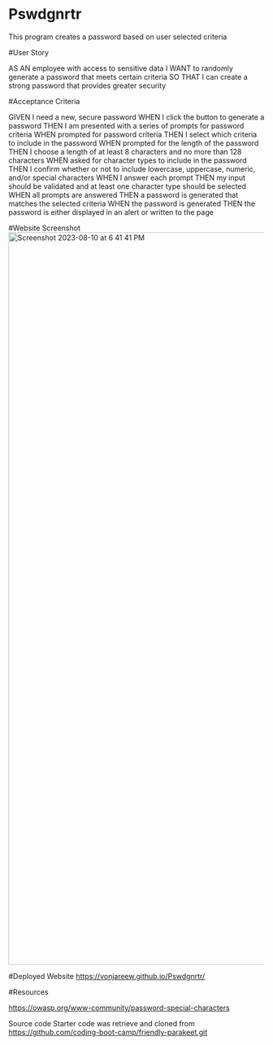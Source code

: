 # Pswdgnrtr
This program creates a password based on user selected criteria

#User Story

AS AN employee with access to sensitive data
I WANT to randomly generate a password that meets certain criteria
SO THAT I can create a strong password that provides greater security

#Acceptance Criteria

GIVEN I need a new, secure password
WHEN I click the button to generate a password
THEN I am presented with a series of prompts for password criteria
WHEN prompted for password criteria
THEN I select which criteria to include in the password
WHEN prompted for the length of the password
THEN I choose a length of at least 8 characters and no more than 128 characters
WHEN asked for character types to include in the password
THEN I confirm whether or not to include lowercase, uppercase, numeric, and/or special characters
WHEN I answer each prompt
THEN my input should be validated and at least one character type should be selected
WHEN all prompts are answered
THEN a password is generated that matches the selected criteria
WHEN the password is generated
THEN the password is either displayed in an alert or written to the page

#Website Screenshot
<img width="1440" alt="Screenshot 2023-08-10 at 6 41 41 PM" src="https://github.com/VonjareeW/Pswdgnrtr/assets/52430595/70852433-48bb-42bf-8d77-dc34312595f7">


#Deployed Website
https://vonjareew.github.io/Pswdgnrtr/



#Resources


https://owasp.org/www-community/password-special-characters

Source code
Starter code was retrieve and cloned from https://github.com/coding-boot-camp/friendly-parakeet.git
